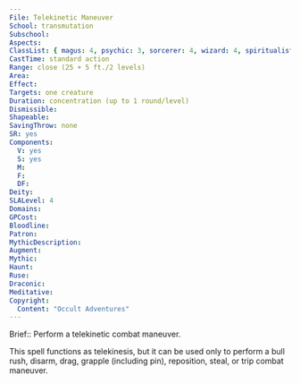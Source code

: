 ```yaml
---
File: Telekinetic Maneuver
School: transmutation
Subschool: 
Aspects: 
ClassList: { magus: 4, psychic: 3, sorcerer: 4, wizard: 4, spiritualist: 4 }
CastTime: standard action
Range: close (25 + 5 ft./2 levels)
Area: 
Effect: 
Targets: one creature
Duration: concentration (up to 1 round/level)
Dismissible: 
Shapeable: 
SavingThrow: none
SR: yes
Components:
  V: yes
  S: yes
  M: 
  F: 
  DF: 
Deity: 
SLALevel: 4
Domains: 
GPCost: 
Bloodline: 
Patron: 
MythicDescription: 
Augment: 
Mythic: 
Haunt: 
Ruse: 
Draconic: 
Meditative: 
Copyright:
  Content: "Occult Adventures"
---
```

Brief:: Perform a telekinetic combat maneuver.

This spell functions as telekinesis, but it can be used only to perform a bull rush, disarm, drag, grapple (including pin), reposition, steal, or trip combat maneuver.
